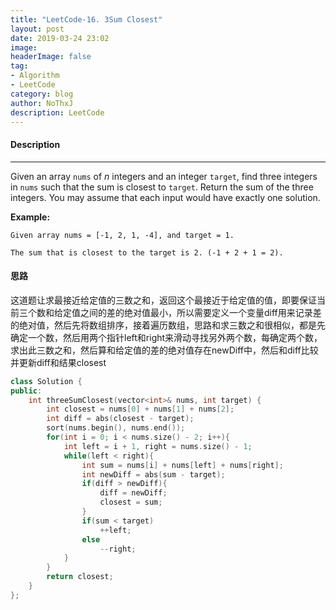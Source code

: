 ```yaml
---
title: "LeetCode-16. 3Sum Closest"
layout: post
date: 2019-03-24 23:02
image: 
headerImage: false
tag:
- Algorithm
- LeetCode
category: blog
author: NoThxJ
description: LeetCode
---
```


#### Description

------

Given an array `nums` of *n* integers and an integer `target`, find three integers in `nums` such that the sum is closest to `target`. Return the sum of the three integers. You may assume that each input would have exactly one solution.

**Example:**

```
Given array nums = [-1, 2, 1, -4], and target = 1.

The sum that is closest to the target is 2. (-1 + 2 + 1 = 2).
```

#### 思路

这道题让求最接近给定值的三数之和，返回这个最接近于给定值的值，即要保证当前三个数和给定值之间的差的绝对值最小，所以需要定义一个变量diff用来记录差的绝对值，然后先将数组排序，接着遍历数组，思路和求三数之和很相似，都是先确定一个数，然后用两个指针left和right来滑动寻找另外两个数，每确定两个数，求出此三数之和，然后算和给定值的差的绝对值存在newDiff中，然后和diff比较并更新diff和结果closest

```c++
class Solution {
public:
    int threeSumClosest(vector<int>& nums, int target) {
        int closest = nums[0] + nums[1] + nums[2];
        int diff = abs(closest - target);
        sort(nums.begin(), nums.end());
        for(int i = 0; i < nums.size() - 2; i++){
            int left = i + 1, right = nums.size() - 1;
            while(left < right){
                int sum = nums[i] + nums[left] + nums[right];
                int newDiff = abs(sum - target);
                if(diff > newDiff){
                    diff = newDiff;
                    closest = sum;
                }
                if(sum < target)
                    ++left;
                else
                    --right;
            }
        }
        return closest;
    }
};
```

